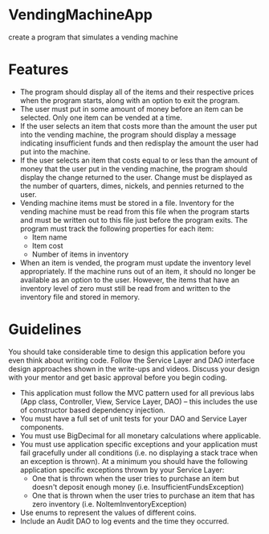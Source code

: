 # VendingMachineApp

create a program that simulates a vending machine

# Features

- The program should display all of the items and their respective prices when the program starts, along with an option to exit the program.
- The user must put in some amount of money before an item can be selected.
Only one item can be vended at a time.
- If the user selects an item that costs more than the amount the user put into the vending machine, the program should display a message indicating insufficient funds and then redisplay the amount the user had put into the machine.
- If the user selects an item that costs equal to or less than the amount of money that the user put in the vending machine, the program should display the change returned to the user. Change must be displayed as the number of quarters, dimes, nickels, and pennies returned to the user.
- Vending machine items must be stored in a file. Inventory for the vending machine must be read from this file when the program starts and must be written out to this file just before the program exits. The program must track the following properties for each item:
   - Item name
   - Item cost
   - Number of items in inventory
- When an item is vended, the program must update the inventory level appropriately. If the machine runs out of an item, it should no longer be available as an option to the user. However, the items that have an inventory level of zero must still be read from and written to the inventory file and stored in memory.

# Guidelines

You should take considerable time to design this application before you even think about writing code. Follow the Service Layer and DAO interface design approaches shown in the write-ups and videos.
Discuss your design with your mentor and get basic approval before you begin coding.

- This application must follow the MVC pattern used for all previous labs (App class, Controller, View, Service Layer, DAO) – this includes the use of constructor based dependency injection.
- You must have a full set of unit tests for your DAO and Service Layer components.
- You must use BigDecimal for all monetary calculations where applicable.
- You must use application specific exceptions and your application must fail gracefully under all conditions (i.e. no displaying a stack trace when an exception is thrown). At a minimum you should have the following application specific exceptions thrown by your Service Layer:
   - One that is thrown when the user tries to purchase an item but doesn't deposit enough money (i.e. InsufficientFundsException)
   - One that is thrown when the user tries to purchase an item that has zero inventory (i.e. NoItemInventoryException)
- Use enums to represent the values of different coins.
- Include an Audit DAO to log events and the time they occurred.